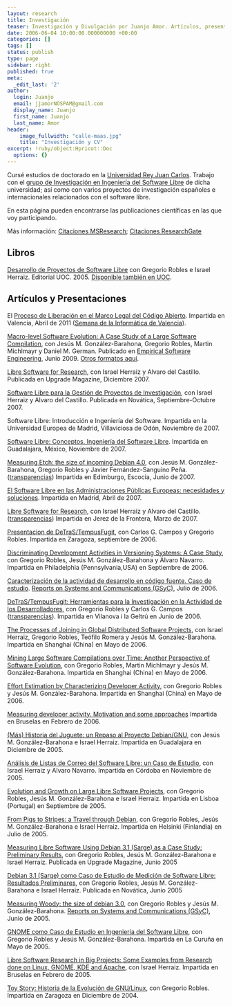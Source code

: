 ```yaml
---
layout: research
title: Investigación
teaser: Investigación y Divulgación por Juanjo Amor. Artículos, presentaciones y otros trabajos.
date: 2006-06-04 10:00:00.000000000 +00:00
categories: []
tags: []
status: publish
type: page
sidebar: right
published: true
meta:
  _edit_last: '2'
author:
  login: Juanjo
  email: jjamorNOSPAM@gmail.com
  display_name: Juanjo
  first_name: Juanjo
  last_name: Amor
header:
    image_fullwidth: "calle-maas.jpg"
    title: "Investigación y CV"
excerpt: !ruby/object:Hpricot::Doc
  options: {}
---
```


Cursé estudios de doctorado en la [Universidad Rey Juan Carlos][1]. Trabajo con el [grupo de Investigación en Ingeniería del Software Libre][2] de dicha universidad; así como con varios proyectos de investigación españoles e internacionales relacionados con el software libre. 

En esta página pueden encontrarse las publicaciones científicas en las que voy participando. 

Más información: [Citaciones MSResearch][40]; [Citaciones ResearchGate][41]


[1]: http://www.urjc.es/
[2]: http://www.libresoft.es/
[3]: http://googledrive.com/host/0Bx8Qihapa6BLfmwxZXY2QUlvRFVydU5KZTY4WVNDd0NvRzF5TDVoWXNEVVZhbjUwMWM1Y2c/edu/curriculum/cictcv.pdf

Libros
------

[Desarrollo de Proyectos de Software Libre][4] con Gregorio Robles e Israel Herraiz. Editorial UOC. 2005. [Disponible también en UOC][5].

[4]: http://googledrive.com/host/0Bx8Qihapa6BLfmwxZXY2QUlvRFVydU5KZTY4WVNDd0NvRzF5TDVoWXNEVVZhbjUwMWM1Y2c/edu/research/books/ProyectoDesarrollo.pdf
[5]: http://ocw.uoc.edu/informatica-tecnologia-y-multimedia/desarrollo-de-proyectos-de-software-libre/Course_listing

Artículos y Presentaciones
--------------------------

El [Proceso de Liberación en el Marco Legal del Código Abierto][6]. Impartida en Valencia, Abril de 2011 ([Semana de la Informática de Valencia][7]).

[6]: http://googledrive.com/host/0Bx8Qihapa6BLfmwxZXY2QUlvRFVydU5KZTY4WVNDd0NvRzF5TDVoWXNEVVZhbjUwMWM1Y2c/edu/research/talks/20110415-SemanaInformaticaValencia-ProcesoLiberacionFLOSS.pdf
[7]: http://www.semanainformatica.com/

[Macro-level Software Evolution: A Case Study of a Large Software Compilation][8], con Jesús M. González-Barahona, Gregorio Robles, Martin Michlmayr y Daniel M. German. Publicado en [Empirical Software Engineering][9], Junio 2009. [Otros formatos aquí][10].

[8]: http://googledrive.com/host/0Bx8Qihapa6BLfmwxZXY2QUlvRFVydU5KZTY4WVNDd0NvRzF5TDVoWXNEVVZhbjUwMWM1Y2c/edu/research/magazines/2008-emse-barahona-robles-michlmayr-amor-german.pdf
[9]: http://www.springerlink.com/content/1382-3256
[10]: http://www.springerlink.com/content/c516h8t6l16251l5/?p=8f15609eebef4f1e90b16d3c85efec9d&pi=1

[Libre Software for Research][11], con Israel Herraiz y Alvaro del Castillo. Publicada en Upgrade Magazine, Diciembre 2007.

[Software Libre para la Gestión de Proyectos de Investigación][12], con Israel Herraiz y Alvaro del Castillo. Publicada en Novática, Septiembre-Octubre 2007.

[11]: http://googledrive.com/host/0Bx8Qihapa6BLfmwxZXY2QUlvRFVydU5KZTY4WVNDd0NvRzF5TDVoWXNEVVZhbjUwMWM1Y2c/edu/research/magazines/2007-upgrade-herraiz-amor-delcastillo.pdf
[12]: http://googledrive.com/host/0Bx8Qihapa6BLfmwxZXY2QUlvRFVydU5KZTY4WVNDd0NvRzF5TDVoWXNEVVZhbjUwMWM1Y2c/edu/research/magazines/2007-novatica-herraiz-amor-delcastillo.pdf

Software Libre: Introducción e Ingeniería del Software. Impartida en la Universidad Europea de Madrid, Villaviciosa de Odón, Noviembre de 2007.

[Software Libre: Conceptos. Ingeniería del Software Libre][14]. Impartida en Guadalajara, México, Noviembre de 2007.

[14]: http://googledrive.com/host/0Bx8Qihapa6BLfmwxZXY2QUlvRFVydU5KZTY4WVNDd0NvRzF5TDVoWXNEVVZhbjUwMWM1Y2c/edu/research/talks/2007-univamx-jjamor-libresoft.pdf

[Measuring Etch: the size of incoming Debian 4.0][15], con Jesús M. González-Barahona, Gregorio Robles y Javier Fernández-Sanguino Peña. ([transparencias][16]) Impartida en Edimburgo, Escocia, Junio de 2007.

[15]: http://googledrive.com/host/0Bx8Qihapa6BLfmwxZXY2QUlvRFVydU5KZTY4WVNDd0NvRzF5TDVoWXNEVVZhbjUwMWM1Y2c/edu/research/papers/2007-debconf-measuring-etch.pdf
[16]: http://googledrive.com/host/0Bx8Qihapa6BLfmwxZXY2QUlvRFVydU5KZTY4WVNDd0NvRzF5TDVoWXNEVVZhbjUwMWM1Y2c/edu/research/talks/2007-debconf-measuring-etch-slides.pdf

[El Software Libre en las Administraciones Públicas Europeas: necesidades y soluciones][17]. Impartida en Madrid, Abril de 2007.

[17]: http://googledrive.com/host/0Bx8Qihapa6BLfmwxZXY2QUlvRFVydU5KZTY4WVNDd0NvRzF5TDVoWXNEVVZhbjUwMWM1Y2c/edu/research/talks/20070419-Madrid-IDC-Linuxworld-summit.pdf

[Libre Software for Research][18], con Israel Herraiz y Alvaro del Castillo. ([transparencias][19]) Impartida en Jerez de la Frontera, Marzo de 2007.

[18]: http://googledrive.com/host/0Bx8Qihapa6BLfmwxZXY2QUlvRFVydU5KZTY4WVNDd0NvRzF5TDVoWXNEVVZhbjUwMWM1Y2c/edu/research/papers/2007-fic-herraiz-amor-delcastillo-research.pdf
[19]: http://googledrive.com/host/0Bx8Qihapa6BLfmwxZXY2QUlvRFVydU5KZTY4WVNDd0NvRzF5TDVoWXNEVVZhbjUwMWM1Y2c/edu/research/talks/2007-fic-herraiz-amor-delcastillo-research-slides.pdf

[Presentacion de DeTraS/TempusFugit][20], con Carlos G. Campos y Gregorio Robles. Impartida en Zaragoza, septiembre de 2006.

[20]: http://googledrive.com/host/0Bx8Qihapa6BLfmwxZXY2QUlvRFVydU5KZTY4WVNDd0NvRzF5TDVoWXNEVVZhbjUwMWM1Y2c/edu/research/talks/2006-detras-zaragoza.pdf

[Discriminating Development Activities in Versioning Systems: A Case Study][21], con Gregorio Robles, Jesús M. González-Barahona y Álvaro Navarro. Impartida en Philadelphia (Pennsylvania,USA) en Septiembre de 2006.

[21]: http://googledrive.com/host/0Bx8Qihapa6BLfmwxZXY2QUlvRFVydU5KZTY4WVNDd0NvRzF5TDVoWXNEVVZhbjUwMWM1Y2c/edu/research/papers/2006-promise-jjamor-robles-barahona-anavarro.pdf

[Caracterización de la actividad de desarrollo en código fuente. Caso de estudio][22]. [Reports on Systems and Communications (GSyC)][23], Julio de 2006.

[22]: http://googledrive.com/host/0Bx8Qihapa6BLfmwxZXY2QUlvRFVydU5KZTY4WVNDd0NvRzF5TDVoWXNEVVZhbjUwMWM1Y2c/edu/research/papers/RoSaC-2006-3.pdf
[23]: http://gsyc.es/tr/

[DeTraS/TempusFugit: Herramientas para la Investigación en la Actividad de los Desarrolladores][24], con Gregorio Robles y Carlos G. Campos ([transparencias][25]). Impartida en Vilanova i la Geltrú en Junio de 2006.

[24]: http://googledrive.com/host/0Bx8Qihapa6BLfmwxZXY2QUlvRFVydU5KZTY4WVNDd0NvRzF5TDVoWXNEVVZhbjUwMWM1Y2c/edu/research/papers/2006-guadeces-jjamor-carlosgc-robles.pdf
[25]: http://googledrive.com/host/0Bx8Qihapa6BLfmwxZXY2QUlvRFVydU5KZTY4WVNDd0NvRzF5TDVoWXNEVVZhbjUwMWM1Y2c/edu/research/talks/2006-detras-jjamor-carlosgc-grex.pdf

[The Processes of Joining in Global Distributed Software Projects][26], con Israel Herraiz, Gregorio Robles, Teófilo Romera y Jesús M. González-Barahona. Impartida en Shanghai (China) en Mayo de 2006.

[26]: http://googledrive.com/host/0Bx8Qihapa6BLfmwxZXY2QUlvRFVydU5KZTY4WVNDd0NvRzF5TDVoWXNEVVZhbjUwMWM1Y2c/edu/research/papers/2006-gsd-herraiz-robles-amor-romera-barahona.pdf

[Mining Large Software Compilations over Time: Another Perspective of Software Evolution][27], con Gregorio Robles, Martin Michlmayr y Jesús M. González-Barahona. Impartida en Shanghai (China) en Mayo de 2006.

[27]: http://googledrive.com/host/0Bx8Qihapa6BLfmwxZXY2QUlvRFVydU5KZTY4WVNDd0NvRzF5TDVoWXNEVVZhbjUwMWM1Y2c/edu/research/papers/2006-msr-robles-barahona-michlmayr-jjamor.pdf

[Effort Estimation by Characterizing Developer Activity][28], con Gregorio Robles y Jesús M. González-Barahona. Impartida en Shanghai (China) en Mayo de 2006.

[28]: http://googledrive.com/host/0Bx8Qihapa6BLfmwxZXY2QUlvRFVydU5KZTY4WVNDd0NvRzF5TDVoWXNEVVZhbjUwMWM1Y2c/edu/research/papers/2006-edser-jjamor-robles-barahona.pdf

[Measuring developer activity. Motivation and some approaches][29] Impartida en Bruselas en Febrero de 2006.

[29]: http://googledrive.com/host/0Bx8Qihapa6BLfmwxZXY2QUlvRFVydU5KZTY4WVNDd0NvRzF5TDVoWXNEVVZhbjUwMWM1Y2c/edu/research/talks/2006-fosdem-jjamor.pdf

[(Más) Historia del Juguete: un Repaso al Proyecto Debian/GNU][30], con Jesús M. González-Barahona e Israel Herraiz. Impartida en Guadalajara en Diciembre de 2005.

[30]: http://googledrive.com/host/0Bx8Qihapa6BLfmwxZXY2QUlvRFVydU5KZTY4WVNDd0NvRzF5TDVoWXNEVVZhbjUwMWM1Y2c/edu/research/talks/2005-debconf-es-amor-barahona-herraiz.pdf

[Análisis de Listas de Correo del Software Libre: un Caso de Estudio][31], con Israel Herraiz y Alvaro Navarro. Impartida en Córdoba en Noviembre de 2005.

[31]: http://googledrive.com/host/0Bx8Qihapa6BLfmwxZXY2QUlvRFVydU5KZTY4WVNDd0NvRzF5TDVoWXNEVVZhbjUwMWM1Y2c/edu/research/papers/2005-adala-herraiz-amor-navarro.pdf

[Evolution and Growth on Large Libre Software Projects][32], con Gregorio Robles, Jesús M. González-Barahona e Israel Herraiz. Impartida en Lisboa (Portugal) en Septiembre de 2005.

[32]: http://googledrive.com/host/0Bx8Qihapa6BLfmwxZXY2QUlvRFVydU5KZTY4WVNDd0NvRzF5TDVoWXNEVVZhbjUwMWM1Y2c/edu/research/papers/2005-iwpse-robles-amor-barahona-herraiz.pdf

[From Pigs to Stripes: a Travel through Debian][33], con Gregorio Robles, Jesús M. González-Barahona e Israel Herraiz. Impartida en Helsinki (Finlandia) en Julio de 2005.

[33]: http://googledrive.com/host/0Bx8Qihapa6BLfmwxZXY2QUlvRFVydU5KZTY4WVNDd0NvRzF5TDVoWXNEVVZhbjUwMWM1Y2c/edu/research/papers/2005-debconf-amor-barahona-robles-herraiz.pdf

[Measuring Libre Software Using Debian 3.1 (Sarge) as a Case Study: Preliminary Results][34], con Gregorio Robles, Jesús M. González-Barahona e Israel Herraiz. Publicada en Upgrade Magazine, Junio 2005

[34]: http://googledrive.com/host/0Bx8Qihapa6BLfmwxZXY2QUlvRFVydU5KZTY4WVNDd0NvRzF5TDVoWXNEVVZhbjUwMWM1Y2c/edu/research/magazines/2005-upgrade-amor-barahona-robles-herraiz.pdf

[Debian 3.1 (Sarge) como Caso de Estudio de Medición de Software Libre: Resultados Preliminares][35], con Gregorio Robles, Jesús M. González-Barahona e Israel Herraiz. Publicada en Novática, Junio 2005

[35]: http://googledrive.com/host/0Bx8Qihapa6BLfmwxZXY2QUlvRFVydU5KZTY4WVNDd0NvRzF5TDVoWXNEVVZhbjUwMWM1Y2c/edu/research/magazines/2005-novatica-amor-barahona-robles-herraiz.pdf

[Measuring Woody: the size of debian 3.0][36], con Gregorio Robles y Jesús M. González-Barahona. [Reports on Systems and Communications (GSyC)][23], Junio de 2005.

[36]: http://googledrive.com/host/0Bx8Qihapa6BLfmwxZXY2QUlvRFVydU5KZTY4WVNDd0NvRzF5TDVoWXNEVVZhbjUwMWM1Y2c/edu/research/papers/RoSaC-2005-10.pdf

[GNOME como Caso de Estudio en Ingeniería del Software Libre][37], con Gregorio Robles y Jesús M. González-Barahona. Impartida en La Curuña en Mayo de 2005.

[37]: http://googledrive.com/host/0Bx8Qihapa6BLfmwxZXY2QUlvRFVydU5KZTY4WVNDd0NvRzF5TDVoWXNEVVZhbjUwMWM1Y2c/edu/research/papers/2005-guadeces-amor-robles-barahona.pdf

[Libre Software Research in Big Projects: Some Examples from Research done on Linux, GNOME, KDE and Apache][38], con Israel Herraiz. Impartida en Bruselas en Febrero de 2005.

[38]: http://googledrive.com/host/0Bx8Qihapa6BLfmwxZXY2QUlvRFVydU5KZTY4WVNDd0NvRzF5TDVoWXNEVVZhbjUwMWM1Y2c/edu/research/talks/2005-fosdem-jjamorherraiz.pdf

[Toy Story: Historia de la Evolución de GNU/Linux][39], con Gregorio Robles. Impartida en Zaragoza en Diciembre de 2004.

[39]: http://googledrive.com/host/0Bx8Qihapa6BLfmwxZXY2QUlvRFVydU5KZTY4WVNDd0NvRzF5TDVoWXNEVVZhbjUwMWM1Y2c/edu/research/talks/2005-fosdem-jjamorherraiz.pdf

[40]: http://academic.research.microsoft.com/Author/3522332
[41]: http://www.researchgate.net/profile/Juan_Amor

